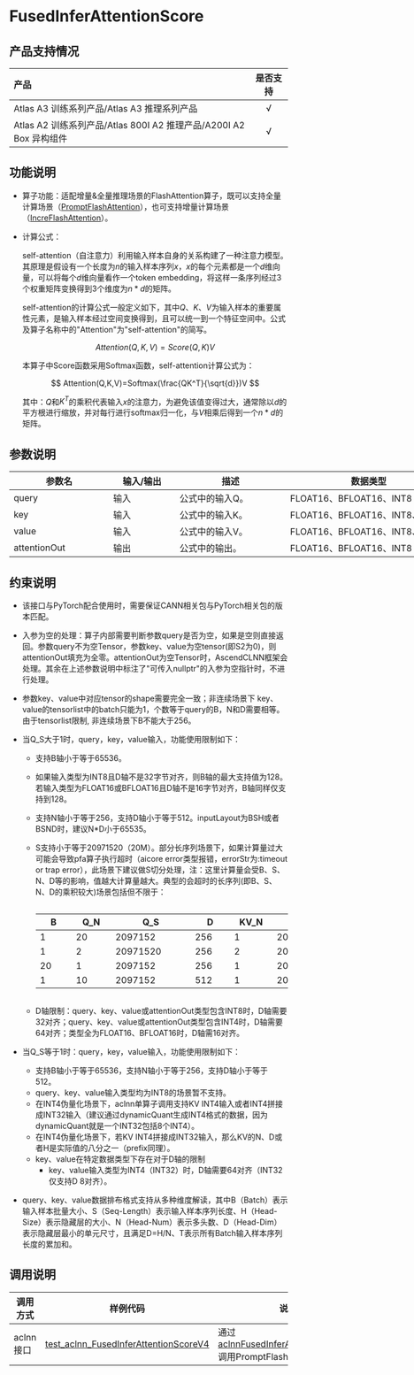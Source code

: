 #  FusedInferAttentionScore

## 产品支持情况

|产品      | 是否支持 |
|:----------------------------|:-----------:|
|<term>Atlas A3 训练系列产品/Atlas A3 推理系列产品</term>|      √     |
|<term>Atlas A2 训练系列产品/Atlas 800I A2 推理产品/A200I A2 Box 异构组件</term>|      √     |

## 功能说明

- 算子功能：适配增量&全量推理场景的FlashAttention算子，既可以支持全量计算场景（[PromptFlashAttention](../prompt_flash_attention/README.md)），也可支持增量计算场景（[IncreFlashAttention](../incre_flash_attention/README.md)）。

- 计算公式：

    self-attention（自注意力）利用输入样本自身的关系构建了一种注意力模型。其原理是假设有一个长度为$n$的输入样本序列$x$，$x$的每个元素都是一个$d$维向量，可以将每个$d$维向量看作一个token embedding，将这样一条序列经过3个权重矩阵变换得到3个维度为$n*d$的矩阵。

    self-attention的计算公式一般定义如下，其中$Q$、$K$、$V$为输入样本的重要属性元素，是输入样本经过空间变换得到，且可以统一到一个特征空间中。公式及算子名称中的"Attention"为"self-attention"的简写。

    $$
    Attention(Q,K,V)=Score(Q,K)V
    $$

    本算子中Score函数采用Softmax函数，self-attention计算公式为：

    $$
    Attention(Q,K,V)=Softmax(\frac{QK^T}{\sqrt{d}})V
    $$

    其中：$Q$和$K^T$的乘积代表输入$x$的注意力，为避免该值变得过大，通常除以$d$的平方根进行缩放，并对每行进行softmax归一化，与$V$相乘后得到一个$n*d$的矩阵。

## 参数说明

<table style="undefined;table-layout: fixed; width: 900px"><colgroup>
<col style="width: 180px">
<col style="width: 120px">
<col style="width: 200px">
<col style="width: 300px">
<col style="width: 100px">
</colgroup>
<thead>
  <tr>
    <th>参数名</th>
    <th>输入/输出</th>
    <th>描述</th>
    <th>数据类型</th>
    <th>数据格式</th>
  </tr></thead>
<tbody>
  <tr>
    <td>query</td>
    <td>输入</td>
    <td>公式中的输入Q。</td>
    <td>FLOAT16、BFLOAT16、INT8</td>
    <td>ND</td>
  </tr>
  <tr>
    <td>key</td>
    <td>输入</td>
    <td>公式中的输入K。</td>
    <td>FLOAT16、BFLOAT16、INT8、INT4</td>
    <td>ND</td>
  </tr>
  <tr>
    <td>value</td>
    <td>输入</td>
    <td>公式中的输入V。</td>
    <td>FLOAT16、BFLOAT16、INT8、INT4</td>
    <td>ND</td>
  </tr>
  <tr>
    <td>attentionOut</td>
    <td>输出</td>
    <td>公式中的输出。</td>
    <td>FLOAT16、BFLOAT16、INT8</td>
    <td>ND</td>
  </tr>
</tbody>
</table>

## 约束说明

- 该接口与PyTorch配合使用时，需要保证CANN相关包与PyTorch相关包的版本匹配。

- 入参为空的处理：算子内部需要判断参数query是否为空，如果是空则直接返回。参数query不为空Tensor，参数key、value为空tensor(即S2为0)，则attentionOut填充为全零。attentionOut为空Tensor时，AscendCLNN框架会处理。其余在上述参数说明中标注了"可传入nullptr"的入参为空指针时，不进行处理。

- 参数key、value中对应tensor的shape需要完全一致；非连续场景下 key、value的tensorlist中的batch只能为1，个数等于query的B，N和D需要相等。由于tensorlist限制, 非连续场景下B不能大于256。

- 当Q_S大于1时，query，key，value输入，功能使用限制如下：
    - 支持B轴小于等于65536。

  - 如果输入类型为INT8且D轴不是32字节对齐，则B轴的最大支持值为128。若输入类型为FLOAT16或BFLOAT16且D轴不是16字节对齐，B轴同样仅支持到128。

  - 支持N轴小于等于256，支持D轴小于等于512。inputLayout为BSH或者BSND时，建议N*D小于65535。

  - S支持小于等于20971520（20M）。部分长序列场景下，如果计算量过大可能会导致pfa算子执行超时（aicore error类型报错，errorStr为:timeout or trap error），此场景下建议做S切分处理，注：这里计算量会受B、S、N、D等的影响，值越大计算量越大。典型的会超时的长序列(即B、S、N、D的乘积较大)场景包括但不限于：

    <div style="overflow-x: auto;">
    <table style="undefined;table-layout: fixed; width: 550px"><colgroup>
    <col style="width: 100px">
    <col style="width: 100px">
    <col style="width: 200px">
    <col style="width: 100px">
    <col style="width: 100px">
    <col style="width: 150px">
    </colgroup><thead>
    <tr>
    <th>B</th>
    <th>Q_N</th>
    <th>Q_S</th>
    <th>D</th>
    <th>KV_N</th>
    <th>KV_S</th>
    </tr></thead>
    <tbody>
    <tr>
    <td>1</td>
    <td>20</td>
    <td>2097152</td>
    <td>256</td>
    <td>1</td>
    <td>2097152</td>
    </tr>
    <tr>
    <td>1</td>
    <td>2</td>
    <td>20971520</td>
    <td>256</td>
    <td>2</td>
    <td>20971520</td>
    </tr>
    <tr>
    <td>20</td>
    <td>1</td>
    <td>2097152</td>
    <td>256</td>
    <td>1</td>
    <td>2097152</td>
    </tr>
    <tr>
    <td>1</td>
    <td>10</td>
    <td>2097152</td>
    <td>512</td>
    <td>1</td>
    <td>2097152</td>
    </tr>
    </tbody>
    </table>
    </div>

  -  D轴限制：query、key、value或attentionOut类型包含INT8时，D轴需要32对齐；query、key、value或attentionOut类型包含INT4时，D轴需要64对齐；类型全为FLOAT16、BFLOAT16时，D轴需16对齐。

- 当Q_S等于1时：query，key，value输入，功能使用限制如下：

  - 支持B轴小于等于65536，支持N轴小于等于256，支持D轴小于等于512。
  - query、key、value输入类型均为INT8的场景暂不支持。
  - 在INT4伪量化场景下，aclnn单算子调用支持KV INT4输入或者INT4拼接成INT32输入（建议通过dynamicQuant生成INT4格式的数据，因为dynamicQuant就是一个INT32包括8个INT4）。
  - 在INT4伪量化场景下，若KV INT4拼接成INT32输入，那么KV的N、D或者H是实际值的八分之一（prefix同理）。
  - key、value在特定数据类型下存在对于D轴的限制
    - key、value输入类型为INT4（INT32）时，D轴需要64对齐（INT32仅支持D 8对齐）。
  
- query、key、value数据排布格式支持从多种维度解读，其中B（Batch）表示输入样本批量大小、S（Seq-Length）表示输入样本序列长度、H（Head-Size）表示隐藏层的大小、N（Head-Num）表示多头数、D（Head-Dim）表示隐藏层最小的单元尺寸，且满足D=H/N、T表示所有Batch输入样本序列长度的累加和。

## 调用说明

| 调用方式  | 样例代码                                                     | 说明                                                         |
| --------- | ------------------------------------------------------------ | ------------------------------------------------------------ |
| aclnn接口 | [test_aclnn_FusedInferAttentionScoreV4](./examples/test_aclnn_fused_infer_attention_score.cpp) | 通过[aclnnFusedInferAttentionScoreV4](./docs/aclnnFusedInferAttentionScoreV4.md)调用PromptFlashAttentionV3算子 |
